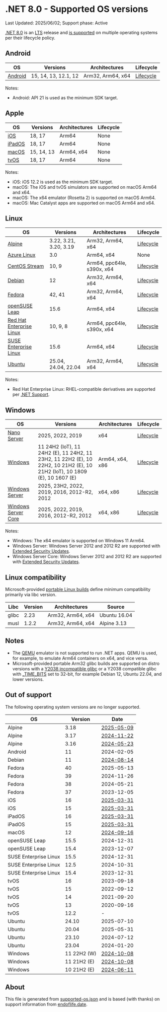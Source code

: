 # .NET 8.0 - Supported OS versions

Last Updated: 2025/06/02; Support phase: Active

[.NET 8.0](README.md) is an [LTS](../../release-policies.md) release and [is supported](../../support.md) on multiple operating systems per their lifecycle policy.

## Android

| OS                            | Versions                    | Architectures         | Lifecycle            |
| ----------------------------- | --------------------------- | --------------------- | -------------------- |
| [Android][0]                  | 15, 14, 13, 12.1, 12        | Arm32, Arm64, x64     | [Lifecycle][1]       |

Notes:

* Android: API 21 is used as the minimum SDK target.

[0]: https://www.android.com/
[1]: https://support.google.com/android

## Apple

| OS                            | Versions                    | Architectures         | Lifecycle            |
| ----------------------------- | --------------------------- | --------------------- | -------------------- |
| [iOS][2]                      | 18, 17                      | Arm64                 | None                 |
| [iPadOS][3]                   | 18, 17                      | Arm64                 | None                 |
| [macOS][4]                    | 15, 14, 13                  | Arm64, x64            | None                 |
| [tvOS][5]                     | 18, 17                      | Arm64                 | None                 |

Notes:

* iOS: iOS 12.2 is used as the minimum SDK target.
* macOS: The iOS and tvOS simulators are supported on macOS Arm64 and x64.
* macOS: The x64 emulator (Rosetta 2) is supported on macOS Arm64.
* macOS: Mac Catalyst apps are supported on macOS Arm64 and x64.

[2]: https://developer.apple.com/ios/
[3]: https://developer.apple.com/ipados/
[4]: https://developer.apple.com/macos/
[5]: https://developer.apple.com/tvos/

## Linux

| OS                            | Versions                    | Architectures         | Lifecycle            |
| ----------------------------- | --------------------------- | --------------------- | -------------------- |
| [Alpine][6]                   | 3.22, 3.21, 3.20, 3.19      | Arm32, Arm64, x64     | [Lifecycle][7]       |
| [Azure Linux][8]              | 3.0                         | Arm64, x64            | None                 |
| [CentOS Stream][9]            | 10, 9                       | Arm64, ppc64le, s390x, x64 | [Lifecycle][10] |
| [Debian][11]                  | 12                          | Arm32, Arm64, x64     | [Lifecycle][12]      |
| [Fedora][13]                  | 42, 41                      | Arm32, Arm64, x64     | [Lifecycle][14]      |
| [openSUSE Leap][15]           | 15.6                        | Arm64, x64            | [Lifecycle][16]      |
| [Red Hat Enterprise Linux][17] | 10, 9, 8                   | Arm64, ppc64le, s390x, x64 | [Lifecycle][18] |
| [SUSE Enterprise Linux][19]   | 15.6                        | Arm64, x64            | [Lifecycle][20]      |
| [Ubuntu][21]                  | 25.04, 24.04, 22.04         | Arm32, Arm64, x64     | [Lifecycle][22]      |

Notes:

* Red Hat Enterprise Linux: RHEL-compatible derivatives are supported per [.NET Support](../../support.md).

[6]: https://alpinelinux.org/
[7]: https://alpinelinux.org/releases/
[8]: https://github.com/microsoft/azurelinux
[9]: https://centos.org/
[10]: https://www.centos.org/cl-vs-cs/
[11]: https://www.debian.org/
[12]: https://wiki.debian.org/DebianReleases
[13]: https://fedoraproject.org/
[14]: https://fedoraproject.org/wiki/End_of_life
[15]: https://www.opensuse.org/
[16]: https://en.opensuse.org/Lifetime
[17]: https://access.redhat.com/
[18]: https://access.redhat.com/support/policy/updates/errata/
[19]: https://www.suse.com/
[20]: https://www.suse.com/lifecycle/
[21]: https://ubuntu.com/
[22]: https://wiki.ubuntu.com/Releases

## Windows

| OS                            | Versions                    | Architectures         | Lifecycle            |
| ----------------------------- | --------------------------- | --------------------- | -------------------- |
| [Nano Server][23]             | 2025, 2022, 2019            | x64                   | [Lifecycle][24]      |
| [Windows][25]                 | 11 24H2 (IoT), 11 24H2 (E), 11 24H2, 11 23H2, 11 22H2 (E), 10 22H2, 10 21H2 (E), 10 21H2 (IoT), 10 1809 (E), 10 1607 (E) | Arm64, x64, x86 | [Lifecycle][26] |
| [Windows Server][27]          | 2025, 23H2, 2022, 2019, 2016, 2012-R2, 2012 | x64, x86 | [Lifecycle][24]   |
| [Windows Server Core][23]     | 2025, 2022, 2019, 2016, 2012-R2, 2012 | x64, x86    | [Lifecycle][24]      |

Notes:

* Windows: The x64 emulator is supported on Windows 11 Arm64.
* Windows Server: Windows Server 2012 and 2012 R2 are supported with [Extended Security Updates](https://learn.microsoft.com/windows-server/get-started/extended-security-updates-overview).
* Windows Server Core: Windows Server 2012 and 2012 R2 are supported with [Extended Security Updates](https://learn.microsoft.com/windows-server/get-started/extended-security-updates-overview).

[23]: https://learn.microsoft.com/virtualization/windowscontainers/manage-containers/container-base-images
[24]: https://learn.microsoft.com/windows-server/get-started/windows-server-release-info
[25]: https://www.microsoft.com/windows/
[26]: https://support.microsoft.com/help/13853/windows-lifecycle-fact-sheet
[27]: https://www.microsoft.com/windows-server

## Linux compatibility

Microsoft-provided [portable Linux builds](../../linux.md) define minimum compatibility primarily via libc version.

| Libc          | Version | Architectures         | Source       |
| ------------- | ------- | --------------------- | ------------ |
| glibc         | 2.23    | Arm32, Arm64, x64     | Ubuntu 16.04 |
| musl          | 1.2.2   | Arm32, Arm64, x64     | Alpine 3.13  |

## Notes

* The [QEMU](https://www.qemu.org/) emulator is not supported to run .NET apps. QEMU is used, for example, to emulate Arm64 containers on x64, and vice versa.
* Microsoft-provided portable Arm32 glibc builds are supported on distro versions with a [Y2038 incompatible glibc](https://github.com/dotnet/core/discussions/9285) or a Y2038 compatible glibc with [_TIME_BITS](https://www.gnu.org/software/libc/manual/html_node/Feature-Test-Macros.html) set to 32-bit, for example Debian 12, Ubuntu 22.04, and lower versions.

## Out of support

The following operating system versions are no longer supported.

| OS                    | Version       | Date                 |
| --------------------- | ------------- | -------------------- |
| Alpine                | 3.18          | [2025-05-09](https://alpinelinux.org/posts/Alpine-3.17.10-3.18.9-3.19.4-3.20.3-released.html) |
| Alpine                | 3.17          | [2024-11-22](https://alpinelinux.org/posts/Alpine-3.17.10-3.18.9-3.19.4-3.20.3-released.html) |
| Alpine                | 3.16          | [2024-05-23](https://alpinelinux.org/posts/Alpine-3.16.9-3.17.7-3.18.6-released.html) |
| Android               | 11            | 2024-02-05           |
| Debian                | 11            | [2024-08-14](https://lists.debian.org/debian-release/2024/06/msg00700.html) |
| Fedora                | 40            | 2025-05-13           |
| Fedora                | 39            | 2024-11-26           |
| Fedora                | 38            | 2024-05-21           |
| Fedora                | 37            | 2023-12-05           |
| iOS                   | 16            | [2025-03-31](https://support.apple.com/HT213407) |
| iOS                   | 15            | [2025-03-31](https://support.apple.com/HT212788) |
| iPadOS                | 16            | [2025-03-31](https://developer.apple.com/documentation/ios-ipados-release-notes/ipados-16-release-notes) |
| iPadOS                | 15            | [2025-03-31](https://developer.apple.com/documentation/ios-ipados-release-notes/ios-ipados-15-release-notes) |
| macOS                 | 12            | [2024-09-16](https://support.apple.com/HT212585) |
| openSUSE Leap         | 15.5          | 2024-12-31           |
| openSUSE Leap         | 15.4          | 2023-12-07           |
| SUSE Enterprise Linux | 15.5          | 2024-12-31           |
| SUSE Enterprise Linux | 12.5          | 2024-10-31           |
| SUSE Enterprise Linux | 15.4          | 2023-12-31           |
| tvOS                  | 16            | 2023-09-18           |
| tvOS                  | 15            | 2022-09-12           |
| tvOS                  | 14            | 2021-09-20           |
| tvOS                  | 13            | 2020-09-16           |
| tvOS                  | 12.2          | -                    |
| Ubuntu                | 24.10         | 2025-07-10           |
| Ubuntu                | 20.04         | 2025-05-31           |
| Ubuntu                | 23.10         | 2024-07-12           |
| Ubuntu                | 23.04         | 2024-01-20           |
| Windows               | 11 22H2 (W)   | [2024-10-08](https://learn.microsoft.com/windows/release-health/windows11-release-information) |
| Windows               | 11 21H2 (E)   | [2024-10-08](https://learn.microsoft.com/windows/release-health/windows11-release-information) |
| Windows               | 10 21H2 (E)   | [2024-06-11](https://learn.microsoft.com/lifecycle/products/windows-10-enterprise-and-education) |

## About

This file is generated from [supported-os.json](supported-os.json) and is based (with thanks) on support information from [endoflife.date](https://endoflife.date/).
